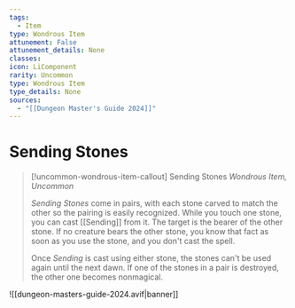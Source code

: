 ```yaml
---
tags:
  - Item
type: Wondrous Item
attunement: False
attunement_details: None
classes:
icon: LiComponent
rarity: Uncommon
type: Wondrous Item
type_details: None
sources: 
  - "[[Dungeon Master's Guide 2024]]"
---
```

# Sending Stones
>[!uncommon-wondrous-item-callout] Sending Stones
>_Wondrous Item, Uncommon_
>
>_Sending Stones_ come in pairs, with each stone carved to match the other so the pairing is easily recognized. While you touch one stone, you can cast [[Sending]] from it. The target is the bearer of the other stone. If no creature bears the other stone, you know that fact as soon as you use the stone, and you don't cast the spell.
>
>Once _Sending_ is cast using either stone, the stones can't be used again until the next dawn. If one of the stones in a pair is destroyed, the other one becomes nonmagical.
>


![[dungeon-masters-guide-2024.avif|banner]]
